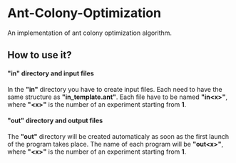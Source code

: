 # Ant-Colony-Optimization
An implementation of ant colony optimization algorithm.

## How to use it?  

#### **"in"** directory and input files

In the **"in"** directory you have to create input files. Each need to have the same structure as **"in_template.ant"**. Each file have to be named **"in\<x>"**, where **"\<x>"** is the number of an experiment starting from **1**.

#### **"out"** directory and output files

The **"out"** directory will be created automaticaly as soon as the first launch of the program takes place. The name of each program will be **"out\<x>"**, where **"\<x>"** is the number of an experiment starting from **1**.

